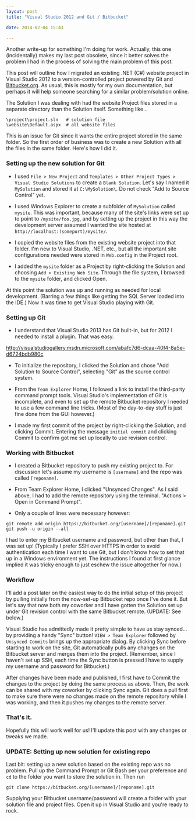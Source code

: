 ```yaml
---
layout: post
title: "Visual Studio 2012 and Git / Bitbucket"

date: 2014-02-04 15:43

---
```


Another write-up for something I'm doing for work. Actually, this one
(incidentally) makes my last post obsolete, since it better solves the
problem I had in the process of solving the main problem of this post.

This post will outline how I migrated an existing .NET (C#) website project
in Visual Studio 2012 to a version-controlled project powered by Git and
[Bitbucket.org](http://bitbucket.org). As usual, this is mostly for my own
documentation, but perhaps it will help someone searching for a similar
problem/solution online.

<!-- more -->

The Solution I was dealing with had the website Project files stored in a
separate directory than the Solution itself.  Something like...

```
\project\project.sln   # solution file
\website\Default.aspx  # all website files
```

This is an issue for Git since it wants the entire project stored in the
same folder. So the first order of business was to create a new Solution
with all the files in the same folder. Here's how I did it.


### Setting up the new solution for Git

- I used `File > New Project` and
`Templates > Other Project Types > Visual Studio Solutions` to create a
`Blank Solution`. Let's say I named it `MySolution` and stored it at
`C:\MySolution\`. Do not check "Add to Source Control" yet.

- I used Windows Explorer to create a subfolder of `MySolution` called
`mysite`. This was important, because many of the site's links were set up to
point to `/mysite/foo.jpg`, and by setting up the project in this way the
development server assumed I wanted the site hosted at
`http://localhost:(someport)/mysite/`.

- I copied the website files from the existing website project into that
folder. I'm new to Visual Studio, .NET, etc., but all the important site
configurations needed were stored in `Web.config` in the Project root.

- I added the `mysite` folder as a Project by right-clicking the Solution and
choosing `Add > Existing Web Site`. Through the file system, I browsed to the
`mysite` folder, and clicked Open.

At this point the solution was up and running as needed for local development.
(Barring a few things like getting the SQL Server loaded into the IDE.)
Now it was time to get Visual Studio playing with Git.


### Setting up Git

- I understand that Visual Studio 2013 has Git built-in, but for 2012 I needed
to install a plugin. That was easy.

<http://visualstudiogallery.msdn.microsoft.com/abafc7d6-dcaa-40f4-8a5e-d6724bdb980c>

- To initialize the repository, I clicked the Solution and chose "Add Solution
to Source Control", selecting "Git" as the source control system.

- From the `Team Explorer` Home, I followed a link to install the third-party
command prompt tools. Visual Studio's implementation of Git is incomplete,
and even to set up the remote Bitbucket repository I needed to use a few
command line tricks. (Most of the day-to-day stuff is just fine done from
the GUI however.)

- I made my first commit of the project by right-clicking the Solution, and
clicking Commit. Entering the message `initial commit` and clicking Commit
to confirm got me set up locally to use revision control.


### Working with Bitbucket

- I created a Bitbucket repository to push my existing project to. For
discussion let's assume my username is `[username]` and the repo was called
`[reponame]`.

- From Team Explorer Home, I clicked "Unsynced Changes". As I said above,
I had to add the remote repository using the terminal.
"Actions > Open in Command Prompt".

- Only a couple of lines were necessary however:

```
git remote add origin https://bitbucket.org/[username]/[reponame].git
git push -u origin --all
```

I had to enter my Bitbucket username and password, but other than that, I
was set up! (Typically I prefer SSH over HTTPS in order to avoid
authentication each time I want to use Git, but I don't know
how to set that up in a Windows environment yet. The instructions I
found at first glance implied it was tricky enough to just eschew the issue
altogether for now.)



### Workflow

I'll add a post later on the easiest way to do the initial setup of this
project by pulling initially from the now-set-up Bitbucket repo once I've
done it. But let's say that now both my coworker and I have gotten the
Solution set up under Git revision control with the same Bitbucket remote.
(UPDATE: See below.)

Visual Studio has admittedly made it pretty simple to have us stay synced...
by providing a handy "Sync" button! `VIEW > Team Explorer` followed by
`Unsynced Commits` brings up the appropriate dialog. By clicking Sync before
starting to work on the site, Git automatically pulls any changes on the
Bitbucket server and merges them into the project. (Remember, since I haven't
set up SSH, each time the Sync button
is pressed I have to supply my username and password for Bitbucket.)

After changes have been
made and published, I first have to Commit the changes to the project by
doing the same process as above. Then, the work can be shared with my coworker
by clicking Sync again. Git does a pull first to make sure there were no
changes made on the remote repository while I was working, and then it pushes
my changes to the remote server.



### That's it.

Hopefully this will work well for us! I'll update this post with any changes
or tweaks we made.



### UPDATE: Setting up new solution for existing repo

Last bit: setting up a new solution based on the existing repo was no problem.
Pull up the Command Prompt or Git Bash per your preference and `cd` to the
folder you want to store the solution in. Then run

```
git clone https://bitbucket.org/[username]/[reponame].git
```

Supplying your Bitbucket username/password will create a folder with your
solution file and project files. Open it up in Visual Studio and you're
ready to rock.






